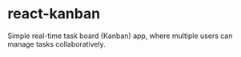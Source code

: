 # react-kanban
Simple real-time task board (Kanban) app, where multiple users can manage tasks collaboratively.
